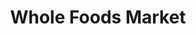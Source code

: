 ---
title: "Whole Foods Market"
url: /mill-valley/whole-foods-market-east-blithedale-avenue/
shop: Supermarkt
---